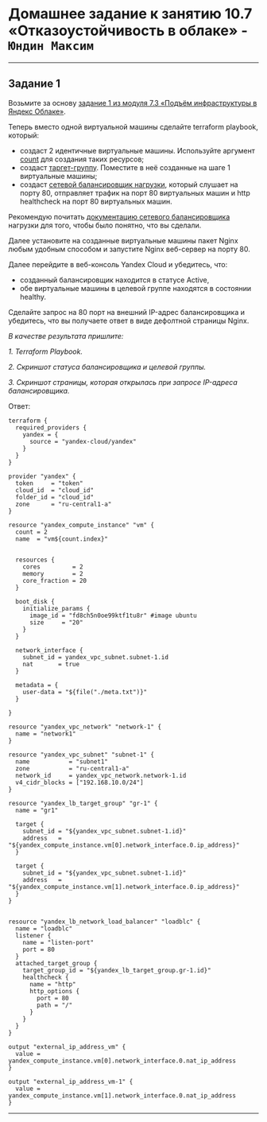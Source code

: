 # Домашнее задание к занятию 10.7 «Отказоустойчивость в облаке» - `Юндин Максим`

 ---

## Задание 1 

Возьмите за основу [задание 1 из модуля 7.3 «Подъём инфраструктуры в Яндекс Облаке»](https://github.com/netology-code/sdvps-homeworks/blob/main/7-03.md#задание-1).

Теперь вместо одной виртуальной машины сделайте terraform playbook, который:

- создаст 2 идентичные виртуальные машины. Используйте аргумент [count](https://www.terraform.io/docs/language/meta-arguments/count.html) для создания таких ресурсов;
- создаст [таргет-группу](https://registry.terraform.io/providers/yandex-cloud/yandex/latest/docs/resources/lb_target_group). Поместите в неё созданные на шаге 1 виртуальные машины;
- создаст [сетевой балансировщик нагрузки](https://registry.terraform.io/providers/yandex-cloud/yandex/latest/docs/resources/lb_network_load_balancer), который слушает на порту 80, отправляет трафик на порт 80 виртуальных машин и http healthcheck на порт 80 виртуальных машин.

Рекомендую почитать [документацию сетевого балансировщика](https://cloud.yandex.ru/docs/network-load-balancer/quickstart) нагрузки для того, чтобы было понятно, что вы сделали.

Далее установите на созданные виртуальные машины пакет Nginx любым удобным способом и запустите Nginx веб-сервер на порту 80.

Далее перейдите в веб-консоль Yandex Cloud и убедитесь, что: 

- созданный балансировщик находится в статусе Active,
- обе виртуальные машины в целевой группе находятся в состоянии healthy.

Сделайте запрос на 80 порт на внешний IP-адрес балансировщика и убедитесь, что вы получаете ответ в виде дефолтной страницы Nginx.

*В качестве результата пришлите:*

*1. Terraform Playbook.*

*2. Скриншот статуса балансировщика и целевой группы.*

*3. Скриншот страницы, которая открылась при запросе IP-адреса балансировщика.*

Ответ:

```
terraform {
  required_providers {
    yandex = {
      source = "yandex-cloud/yandex"
    }
  }
}

provider "yandex" {
  token     = "token"
  cloud_id  = "cloud_id"
  folder_id = "cloud_id"
  zone      = "ru-central1-a"
}

resource "yandex_compute_instance" "vm" {
  count = 2
  name  = "vm${count.index}"


  resources {
    cores         = 2
    memory        = 2
    core_fraction = 20
  }

  boot_disk {
    initialize_params {
      image_id = "fd8ch5n0oe99ktf1tu8r" #image ubuntu
      size     = "20"
    }
  }

  network_interface {
    subnet_id = yandex_vpc_subnet.subnet-1.id
    nat       = true
  }

  metadata = {
    user-data = "${file("./meta.txt")}"
  }

}

resource "yandex_vpc_network" "network-1" {
  name = "network1"
}

resource "yandex_vpc_subnet" "subnet-1" {
  name           = "subnet1"
  zone           = "ru-central1-a"
  network_id     = yandex_vpc_network.network-1.id
  v4_cidr_blocks = ["192.168.10.0/24"]
}

resource "yandex_lb_target_group" "gr-1" {
  name = "gr1"

  target {
    subnet_id = "${yandex_vpc_subnet.subnet-1.id}"
    address   = "${yandex_compute_instance.vm[0].network_interface.0.ip_address}"
  }

  target {
    subnet_id = "${yandex_vpc_subnet.subnet-1.id}"
    address   = "${yandex_compute_instance.vm[1].network_interface.0.ip_address}"
  }
}


resource "yandex_lb_network_load_balancer" "loadblc" {
  name = "loadblc"
  listener {
    name = "listen-port"
    port = 80
  }
  attached_target_group {
    target_group_id = "${yandex_lb_target_group.gr-1.id}"
    healthcheck {
      name = "http"
      http_options {
        port = 80
        path = "/"
      }
    }
  }
}

output "external_ip_address_vm" {
  value = yandex_compute_instance.vm[0].network_interface.0.nat_ip_address
}

output "external_ip_address_vm-1" {
  value = yandex_compute_instance.vm[1].network_interface.0.nat_ip_address
}

```


---
